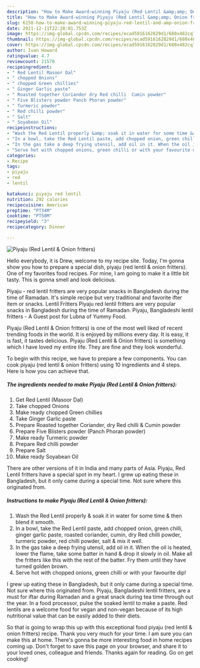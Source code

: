 ```yaml
---
description: "How to Make Award-winning Piyaju (Red Lentil &amp;amp; Onion fritters)"
title: "How to Make Award-winning Piyaju (Red Lentil &amp;amp; Onion fritters)"
slug: 6158-how-to-make-award-winning-piyaju-red-lentil-and-amp-onion-fritters
date: 2021-12-11T22:28:01.753Z
image: https://img-global.cpcdn.com/recipes/ecad5916162829d1/680x482cq70/piyaju-red-lentil-onion-fritters-recipe-main-photo.jpg
thumbnail: https://img-global.cpcdn.com/recipes/ecad5916162829d1/680x482cq70/piyaju-red-lentil-onion-fritters-recipe-main-photo.jpg
cover: https://img-global.cpcdn.com/recipes/ecad5916162829d1/680x482cq70/piyaju-red-lentil-onion-fritters-recipe-main-photo.jpg
author: Ivan Howard
ratingvalue: 4.7
reviewcount: 21570
recipeingredient:
- " Red Lentil Masoor Dal"
- " chopped Onions"
- " chopped Green chillies"
- " Ginger Garlic paste"
- " Roasted together Coriander dry Red chilli  Cumin powder"
- " Five Blisters powder Panch Phoran powder"
- " Turmeric powder"
- " Red chilli powder"
- " Salt"
- " Soyabean Oil"
recipeinstructions:
- "Wash the Red Lentil properly &amp; soak it in water for some time &amp; then blend it smooth."
- "In a bowl, take the Red Lentil paste, add chopped onion, green chilli, ginger garlic paste, roasted coriander, cumin, dry Red chilli powder, turmeric powder, red chilli powder, salt &amp; mix it well."
- "In the gas take a deep frying utensil, add oil in it. When the oil is heated, lower the flame, take some batter in hand &amp; drop it slowly in oil. Make all the fritters like this with the rest of the batter. Fry them until they have turned golden brown."
- "Serve hot with chopped onions, green chilli or with your favourite dip!"
categories:
- Recipe
tags:
- piyaju
- red
- lentil

katakunci: piyaju red lentil 
nutrition: 292 calories
recipecuisine: American
preptime: "PT34M"
cooktime: "PT50M"
recipeyield: "3"
recipecategory: Dinner

---
```



![Piyaju (Red Lentil &amp; Onion fritters)](https://img-global.cpcdn.com/recipes/ecad5916162829d1/680x482cq70/piyaju-red-lentil-onion-fritters-recipe-main-photo.jpg)

Hello everybody, it is Drew, welcome to my recipe site. Today, I'm gonna show you how to prepare a special dish, piyaju (red lentil &amp; onion fritters). One of my favorites food recipes. For mine, I am going to make it a little bit tasty. This is gonna smell and look delicious.

Piyaju - red lentil fritters are very popular snacks in Bangladesh during the time of Ramadan. It&#39;s simple recipe but very traditional and favorite ifter item or snacks. Lentil Fritters Piyaju red lentil fritters are very popular snacks in Bangladesh during the time of Ramadan. Piyaju, Bangladeshi lentil fritters - A Guest post for Lubna of Yummy Food.

Piyaju (Red Lentil &amp; Onion fritters) is one of the most well liked of recent trending foods in the world. It is enjoyed by millions every day. It is easy, it is fast, it tastes delicious. Piyaju (Red Lentil &amp; Onion fritters) is something which I have loved my entire life. They are fine and they look wonderful.


To begin with this recipe, we have to prepare a few components. You can cook piyaju (red lentil &amp; onion fritters) using 10 ingredients and 4 steps. Here is how you can achieve that.

<!--inarticleads1-->

##### The ingredients needed to make Piyaju (Red Lentil &amp; Onion fritters):

1. Get  Red Lentil (Masoor Dal)
1. Take  chopped Onions
1. Make ready  chopped Green chillies
1. Take  Ginger Garlic paste
1. Prepare  Roasted together Coriander, dry Red chilli &amp; Cumin powder
1. Prepare  Five Blisters powder (Panch Phoran powder)
1. Make ready  Turmeric powder
1. Prepare  Red chilli powder
1. Prepare  Salt
1. Make ready  Soyabean Oil


There are other versions of it in India and many parts of Asia. Piyaju, Red Lentil fritters have a special spot in my heart. I grew up eating these in Bangladesh, but it only came during a special time. Not sure where this originated from. 

<!--inarticleads2-->

##### Instructions to make Piyaju (Red Lentil &amp; Onion fritters):

1. Wash the Red Lentil properly &amp; soak it in water for some time &amp; then blend it smooth.
1. In a bowl, take the Red Lentil paste, add chopped onion, green chilli, ginger garlic paste, roasted coriander, cumin, dry Red chilli powder, turmeric powder, red chilli powder, salt &amp; mix it well.
1. In the gas take a deep frying utensil, add oil in it. When the oil is heated, lower the flame, take some batter in hand &amp; drop it slowly in oil. Make all the fritters like this with the rest of the batter. Fry them until they have turned golden brown.
1. Serve hot with chopped onions, green chilli or with your favourite dip!


I grew up eating these in Bangladesh, but it only came during a special time. Not sure where this originated from. Piyaju, Bangladeshi lentil fritters, are a must for iftar during Ramadan and a great snack during tea time through out the year. In a food processor, pulse the soaked lentil to make a paste. Red lentils are a welcome food for vegan and non-vegan because of its high nutritional value that can be easily added to their diets. 

So that is going to wrap this up with this exceptional food piyaju (red lentil &amp; onion fritters) recipe. Thank you very much for your time. I am sure you can make this at home. There's gonna be more interesting food in home recipes coming up. Don't forget to save this page on your browser, and share it to your loved ones, colleague and friends. Thanks again for reading. Go on get cooking!
